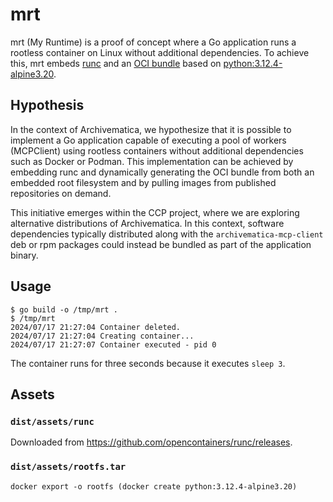 # mrt

mrt (My Runtime) is a proof of concept where a Go application runs a rootless
container on Linux without additional dependencies. To achieve this, mrt embeds
[runc] and an [OCI bundle] based on [python:3.12.4-alpine3.20].

## Hypothesis

In the context of Archivematica, we hypothesize that it is possible to implement
a Go application capable of executing a pool of workers (MCPClient) using
rootless containers without additional dependencies such as Docker or Podman.
This implementation can be achieved by embedding runc and dynamically generating
the OCI bundle from both an embedded root filesystem and by pulling images from
published repositories on demand.

This initiative emerges within the CCP project, where we are exploring
alternative distributions of Archivematica. In this context, software
dependencies typically distributed along with the `archivematica-mcp-client`
deb or rpm packages could instead be bundled as part of the application binary.

## Usage

```
$ go build -o /tmp/mrt .
$ /tmp/mrt
2024/07/17 21:27:04 Container deleted.
2024/07/17 21:27:04 Creating container...
2024/07/17 21:27:07 Container executed - pid 0
```

The container runs for three seconds because it executes `sleep 3`.

## Assets

### `dist/assets/runc`

Downloaded from https://github.com/opencontainers/runc/releases.

### `dist/assets/rootfs.tar`

```
docker export -o rootfs (docker create python:3.12.4-alpine3.20)
```


[runc]: https://github.com/opencontainers/runc
[python:3.12.4-alpine3.20]: https://hub.docker.com/layers/library/python/3.12.4-alpine3.20/images/sha256-ebe4166fcf7fd212975cb932440ba69cfd6c27fdb9ab2253f965a1d2d7f1c476
[OCI bundle]: https://github.com/opencontainers/runtime-spec/blob/main/bundle.md

